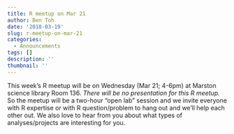 ```yaml
---
title: R meetup on Mar 21
author: Ben Toh
date: '2018-03-19'
slug: r-meetup-on-mar-21
categories:
  - Announcements
tags: []
description: ''
thumbnail: ''
---
```


This week’s R meetup will be on Wednesday (Mar 21; 4-6pm) at Marston science library Room 136. *There will be no presentation for this R meetup.* So the meetup will be a two-hour “open lab” session and we invite everyone with R expertise or with R question/problem to hang out and we’ll help each other out. We also love to hear from you about what types of analyses/projects are interesting for you.